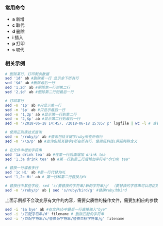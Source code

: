 ### 常用命令
- **a** 新增
- **c** 取代
- **d** 删除
- **i** 插入
- **p** 打印
- **s** 取代

### 相关示例

```sh
# 删除某行，打印剩余数据
sed '1d' ab #删除第一行 显示余下所有行
sed '$d' ab #删除最后一行
sed '1,2d' ab #删除第一行到第二行
sed '2,$d' ab #删除第二行到最后一行

# 打印某行
sed -n '1p' ab #只显示第一行
sed -n '$p' ab #只显示最后一行
sed -n '1,2p' ab #显示第一行到第二行
sed -n '2,$p' ab #显示第二行到最后一行
sed -n '/2018-06-18 14:45/, /2018-06-18 15:05/ p' logfile | wc -l # 查看某个时间段日志的数量

# 使用正则表达式查询
sed -n '/ruby/p' ab #查询包括关键字ruby所在所有行
sed -n '/\$/p' ab #查询包括关键字$所在所有行，使用反斜线\屏蔽特殊含义

# 在文件中增加字符串
sed '1a drink tea' ab #在第一行后面增加 drink tea
sed '1,3a drink tea' ab #第一行到第三行后增加字符串"drink tea"

# 替换一行或者多行
sed '1c Hi' ab #第一行代替为Hi
sed '1,2c Hi' ab # 第一行和第二行替换为Hi

# 替换行中某些字段, sed 's/要替换的字符串/新的字符串/g' （要替换的字符串可以用正则表达式）
sed -n '/ruby/p' ab | sed 's/ruby/bird/g' #替换ruby为bird

```
上面示例都不会改变原有文件的内容，需要实质性的操作文件，需要加相应的参数
``` sh
sed -i '$a bye' ab #在文件ab中最后一行直接输入"bye"
sed -i '/匹配字符串/d' filename # 删除匹配的字符串
sed -i '/匹配字符串/s/替换源字符串/替换目标字符串/g' filename
```
